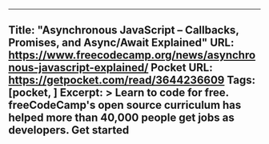 
---
Title: "Asynchronous JavaScript – Callbacks, Promises, and Async/Await Explained"
URL: https://www.freecodecamp.org/news/asynchronous-javascript-explained/
Pocket URL: https://getpocket.com/read/3644236609
Tags: [pocket, ]
Excerpt: >
    Learn to code for free. freeCodeCamp's open source curriculum has helped more than 40,000 people get jobs as developers. Get started
---


